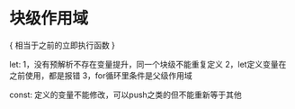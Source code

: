 #  块级作用域
{
  相当于之前的立即执行函数
}

let: 1，没有预解析不存在变量提升，同一个块级不能重复定义
     2，let定义变量在之前使用，都是报错
     3，for循环里条件是父级作用域

const: 定义的变量不能修改，可以push之类的但不能重新等于其他